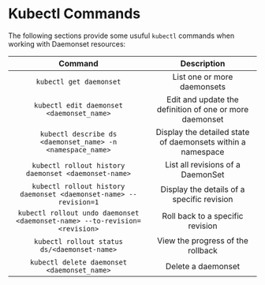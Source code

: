 # Kubectl Commands

The following sections provide some usuful `kubectl` commands when working with Daemonset resources:

| Command | Description |
|:-------:|:-----------:|
| `kubectl get daemonset` | List one or more daemonsets |
| `kubectl edit daemonset <daemonset_name>` | Edit and update the definition of one or more daemonset |
| `kubectl describe ds <daemonset_name> -n <namespace_name>` | Display the detailed state of daemonsets within a namespace |
| `kubectl rollout history daemonset <daemonset-name>` | List all revisions of a DaemonSet |
| `kubectl rollout history daemonset <daemonset-name> --revision=1` | Display the details of a specific revision |
| `kubectl rollout undo daemonset <daemonset-name> --to-revision=<revision>` | Roll back to a specific revision |
| `kubectl rollout status ds/<daemonset-name>` | View the progress of the rollback |
| `kubectl delete daemonset <daemonset_name>` | Delete a daemonset |
